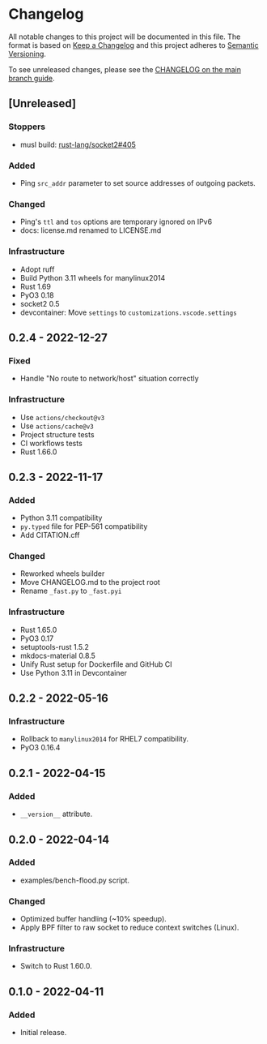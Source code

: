 # Changelog

All notable changes to this project will be documented in this file.
The format is based on [Keep a Changelog](https://keepachangelog.com/en/1.0.0/)
and this project adheres to [Semantic Versioning](https://semver.org/spec/v2.0.0.html).

To see unreleased changes, please see the [CHANGELOG on the main branch guide](https://github.com/gufolabs/gufo_ping/blob/main/CHANGELOG.md).

## [Unreleased]

### Stoppers

* musl build: [rust-lang/socket2#405](https://github.com/rust-lang/socket2/issues/405)

### Added

* Ping `src_addr` parameter to set source addresses of outgoing packets.

### Changed

* Ping's `ttl` and `tos` options are temporary ignored on IPv6
* docs: license.md renamed to LICENSE.md

### Infrastructure

* Adopt ruff
* Build Python 3.11 wheels for manylinux2014
* Rust 1.69
* PyO3 0.18
* socket2 0.5
* devcontainer: Move `settings` to `customizations.vscode.settings`

## 0.2.4 - 2022-12-27

### Fixed

* Handle "No route to network/host" situation correctly

### Infrastructure

* Use `actions/checkout@v3`
* Use `actions/cache@v3`
* Project structure tests
* CI workflows tests
* Rust 1.66.0

## 0.2.3 - 2022-11-17

### Added

* Python 3.11 compatibility
* `py.typed` file for PEP-561 compatibility
* Add CITATION.cff

### Changed

* Reworked wheels builder
* Move CHANGELOG.md to the project root
* Rename `_fast.py` to `_fast.pyi`

### Infrastructure

* Rust 1.65.0
* PyO3 0.17
* setuptools-rust 1.5.2
* mkdocs-material 0.8.5
* Unify Rust setup for Dockerfile and GitHub CI
* Use Python 3.11 in Devcontainer

## 0.2.2 - 2022-05-16

### Infrastructure

* Rollback to `manylinux2014` for RHEL7 compatibility.
* PyO3 0.16.4

## 0.2.1 - 2022-04-15

### Added

* `__version__` attribute.

## 0.2.0 - 2022-04-14

### Added

* examples/bench-flood.py script.

### Changed

* Optimized buffer handling (~10% speedup).
* Apply BPF filter to raw socket to reduce context switches (Linux).

### Infrastructure

* Switch to Rust 1.60.0.

## 0.1.0 - 2022-04-11

### Added

* Initial release.
